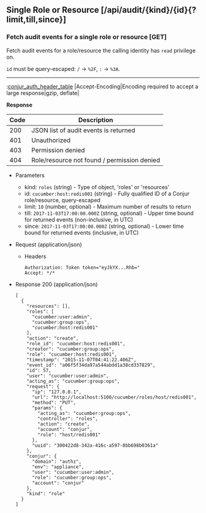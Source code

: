 ## Single Role or Resource [/api/audit/{kind}/{id}{?limit,till,since}]

### Fetch audit events for a single role or resource [GET]

Fetch audit events for a role/resource the calling identity has `read` privilege on.

`id` must be query-escaped: `/` -> `%2F`, `:` -> `%3A`.

---

:[conjur_auth_header_table](partials/conjur_auth_header_table.md)
|Accept-Encoding|Encoding required to accept a large response|gzip, deflate|


**Response**

|Code|Description|
|----|-----------|
|200|JSON list of audit events is returned|
|401|Unauthorized|
|403|Permission denied|
|404|Role/resource not found / permission denied|

+ Parameters
    + kind: `roles` (string) - Type of object, 'roles' or 'resources'
    + id: `cucumber:host:redis001` (string) - Fully qualified ID of a Conjur role/resource, query-escaped
    + limit: `10` (number, optional) - Maximum number of results to return
    + till: `2017-11-03T17:00:00.000Z` (string, optional) - Upper time bound for returned events (non-inclusive, in UTC)
    + since: `2017-11-03T17:00:00.000Z` (string, optional) - Lower time bound for returned events (inclusive, in UTC)

+ Request (application/json)
    + Headers

        ```
        Authorization: Token token="eyJkYX...Rhb="
        Accept: */*
        ```

+ Response 200 (application/json)

    ```
    [
      {
        "resources": [],
        "roles": [
          "cucumber:user:admin",
          "cucumber:group:ops",
          "cucumber:host:redis001"
        ],
        "action": "create",
        "role_id": "cucumber:host:redis001",
        "creator": "cucumber:group:ops",
        "role": "cucumber:host:redis001",
        "timestamp": "2015-11-07T04:41:22.406Z",
        "event_id": "a06f5f34da97a544abdd1a38cd337829",
        "id": 57,
        "user": "cucumber:user:admin",
        "acting_as": "cucumber:group:ops",
        "request": {
          "ip": "127.0.0.1",
          "url": "http://localhost:5100/cucumber/roles/host/redis001",
          "method": "PUT",
          "params": {
            "acting_as": "cucumber:group:ops",
            "controller": "roles",
            "action": "create",
            "account": "conjur",
            "role": "host/redis001"
          },
          "uuid": "300422d8-342a-416c-a597-8bb698b0361a"
        },
        "conjur": {
          "domain": "authz",
          "env": "appliance",
          "user": "cucumber:user:admin",
          "role": "cucumber:group:ops",
          "account": "conjur"
        },
        "kind": "role"
      }
    ]
    ```
